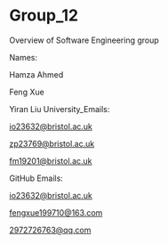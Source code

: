 # Group_12
Overview of Software Engineering group

Names:

Hamza Ahmed

Feng Xue

Yiran Liu
University_Emails:

io23632@bristol.ac.uk

zp23769@bristol.ac.uk

fm19201@bristol.ac.uk

GitHub Emails:


io23632@bristol.ac.uk

fengxue199710@163.com

2972726763@qq.com


